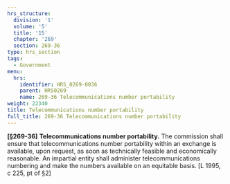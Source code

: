 ```yaml
---
hrs_structure:
  division: '1'
  volume: '5'
  title: '15'
  chapter: '269'
  section: 269-36
type: hrs_section
tags:
  - Government
menu:
  hrs:
    identifier: HRS_0269-0036
    parent: HRS0269
    name: 269-36 Telecommunications number portability
weight: 22340
title: Telecommunications number portability
full_title: 269-36 Telecommunications number portability
---
```

**[§269-36]** **Telecommunications number portability.** The commission shall ensure that telecommunications number portability within an exchange is available, upon request, as soon as technically feasible and economically reasonable. An impartial entity shall administer telecommunications numbering and make the numbers available on an equitable basis. [L 1995, c 225, pt of §2]
